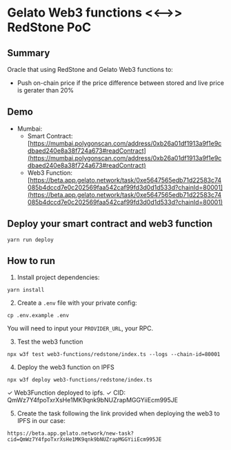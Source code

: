
# Gelato Web3 functions <<-->> RedStone PoC

## Summary

Oracle that using RedStone and Gelato Web3 functions to:
- Push on-chain price if the price difference between stored and live price is gerater than 20%

## Demo
- Mumbai:
  - Smart Contract: [https://mumbai.polygonscan.com/address/0xb26a01df1913a9f1e9cdbaed240e8a38f724a673#readContract](https://mumbai.polygonscan.com/address/0xb26a01df1913a9f1e9cdbaed240e8a38f724a673#readContract)
  - Web3 Function: [https://beta.app.gelato.network/task/0xe5647565edb71d22583c74085b4dccd7e0c202569faa542caf99fd3d0d1d533d?chainId=80001](https://beta.app.gelato.network/task/0xe5647565edb71d22583c74085b4dccd7e0c202569faa542caf99fd3d0d1d533d?chainId=80001)

## Deploy your smart contract and web3 function
```
yarn run deploy 
```

## How to run

1. Install project dependencies:
```
yarn install
```

2. Create a `.env` file with your private config:
```
cp .env.example .env
```
You will need to input your `PROVIDER_URL`, your RPC.


3. Test the  web3 function
```
npx w3f test web3-functions/redstone/index.ts --logs --chain-id=80001
```

4. Deploy the web3 function on IPFS
```
npx w3f deploy web3-functions/redstone/index.ts
```

 ✓ Web3Function deployed to ipfs.
 ✓ CID: QmWz7Y4fpoTxrXsHe1MK9qnk9bNUZrapMGGYiiEcm995JE

5. Create the task following the link provided when deploying the web3 to IPFS in our case:
```
https://beta.app.gelato.network/new-task?cid=QmWz7Y4fpoTxrXsHe1MK9qnk9bNUZrapMGGYiiEcm995JE
```
